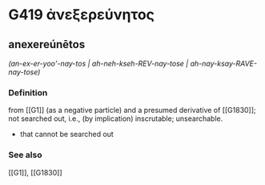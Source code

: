 # G419 ἀνεξερεύνητος

## anexereúnētos

_(an-ex-er-yoo'-nay-tos | ah-neh-kseh-REV-nay-tose | ah-nay-ksay-RAVE-nay-tose)_

### Definition

from [[G1]] (as a negative particle) and a presumed derivative of [[G1830]]; not searched out, i.e., (by implication) inscrutable; unsearchable.

- that cannot be searched out

### See also

[[G1]], [[G1830]]

